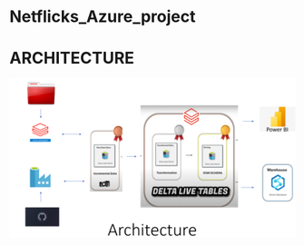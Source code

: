 # Netflicks_Azure_project



   <h1>ARCHITECTURE</h1>
    <img src="https://github.com/jitjoy/Netflicks_Azure_project/blob/c3d65d1da02f571579e74d14f605b20462132d61/netflix_project_architecture.png" alt="Description of the image">
